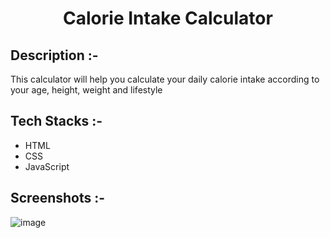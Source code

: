 # <p align="center">Calorie Intake Calculator</p>

## Description :-

This calculator will help you calculate your daily calorie intake according to your age, height, weight and lifestyle

## Tech Stacks :-

- HTML
- CSS
- JavaScript

## Screenshots :-

![image](https://github.com/Rakesh9100/CalcDiverse/assets/73993775/fe335fb9-7659-4b40-a08e-7ca4d64e63d0)
